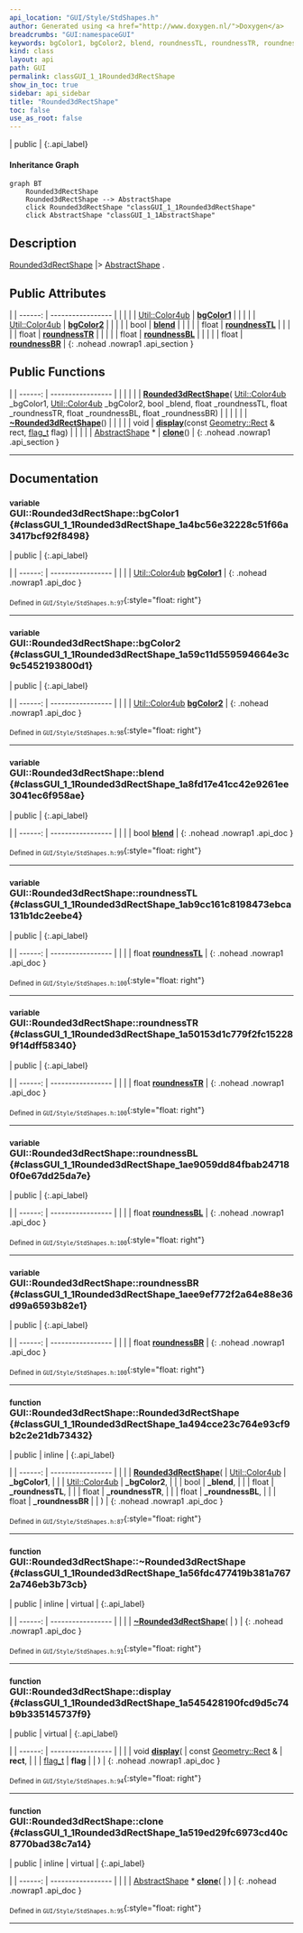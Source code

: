 ```yaml
---
api_location: "GUI/Style/StdShapes.h"
author: Generated using <a href="http://www.doxygen.nl/">Doxygen</a>
breadcrumbs: "GUI:namespaceGUI"
keywords: bgColor1, bgColor2, blend, roundnessTL, roundnessTR, roundnessBL, roundnessBR, Rounded3dRectShape, ~Rounded3dRectShape, display, clone
kind: class
layout: api
path: GUI
permalink: classGUI_1_1Rounded3dRectShape
show_in_toc: true
sidebar: api_sidebar
title: "Rounded3dRectShape"
toc: false
use_as_root: false
---
```


| public |
{:.api_label}

#### Inheritance Graph

```mermaid
graph BT
	Rounded3dRectShape
	Rounded3dRectShape --> AbstractShape
	click Rounded3dRectShape "classGUI_1_1Rounded3dRectShape"
	click AbstractShape "classGUI_1_1AbstractShape"
```

## Description

[Rounded3dRectShape](classGUI_1_1Rounded3dRectShape) |> [AbstractShape](classGUI_1_1AbstractShape) .



## Public Attributes

|
| ------: | ----------------- |
|  | |
| [Util::Color4ub](classUtil_1_1Color4ub) | **[bgColor1](#classGUI_1_1Rounded3dRectShape_1a4bc56e32228c51f66a3417bcf92f8498)**  |
|  | |
| [Util::Color4ub](classUtil_1_1Color4ub) | **[bgColor2](#classGUI_1_1Rounded3dRectShape_1a59c11d559594664e3c9c5452193800d1)**  |
|  | |
| bool | **[blend](#classGUI_1_1Rounded3dRectShape_1a8fd17e41cc42e9261ee3041ec6f958ae)**  |
|  | |
| float | **[roundnessTL](#classGUI_1_1Rounded3dRectShape_1ab9cc161c8198473ebca131b1dc2eebe4)**  |
|  | |
| float | **[roundnessTR](#classGUI_1_1Rounded3dRectShape_1a50153d1c779f2fc152289f14dff58340)**  |
|  | |
| float | **[roundnessBL](#classGUI_1_1Rounded3dRectShape_1ae9059dd84fbab247180f0e67dd25da7e)**  |
|  | |
| float | **[roundnessBR](#classGUI_1_1Rounded3dRectShape_1aee9ef772f2a64e88e36d99a6593b82e1)**  |
{: .nohead .nowrap1 .api_section }


## Public Functions

|
| ------: | ----------------- |
|  | |
|  | **[Rounded3dRectShape](#classGUI_1_1Rounded3dRectShape_1a494cce23c764e93cf9b2c2e21db73432)**( [Util::Color4ub](classUtil_1_1Color4ub)  _bgColor1,  [Util::Color4ub](classUtil_1_1Color4ub)  _bgColor2, bool _blend, float _roundnessTL, float _roundnessTR, float _roundnessBL, float _roundnessBR) |
|  | |
|  | **[~Rounded3dRectShape](#classGUI_1_1Rounded3dRectShape_1a56fdc477419b381a7672a746eb3b73cb)**() |
|  | |
| void | **[display](#classGUI_1_1Rounded3dRectShape_1a545428190fcd9d5c74b9b335145737f9)**(const [Geometry::Rect](namespaceGeometry#namespaceGeometry_1acedeea2f6bddd99f077df6f73901a875) & rect,  [flag_t](classGUI_1_1AbstractShape#classGUI_1_1AbstractShape_1a30ae7217ac48efbb16cf6053706fead5)  flag) |
|  | |
| [AbstractShape](classGUI_1_1AbstractShape) * | **[clone](#classGUI_1_1Rounded3dRectShape_1a519ed29fc6973cd40c8770bad38c7a14)**() |
{: .nohead .nowrap1 .api_section }


-------------------------------------------------------------------

## Documentation

### <small>variable</small><br/> GUI::Rounded3dRectShape::bgColor1 {#classGUI_1_1Rounded3dRectShape_1a4bc56e32228c51f66a3417bcf92f8498}

| public |
{:.api_label}

|
| ------: | ----------------- |
|  |
| [Util::Color4ub](classUtil_1_1Color4ub) **[bgColor1](#classGUI_1_1Rounded3dRectShape_1a4bc56e32228c51f66a3417bcf92f8498)**  |
{: .nohead .nowrap1 .api_doc }





<sub>Defined in `GUI/Style/StdShapes.h:97`</sub>{:style="float: right"}

-------------------------------------------------------------------

### <small>variable</small><br/> GUI::Rounded3dRectShape::bgColor2 {#classGUI_1_1Rounded3dRectShape_1a59c11d559594664e3c9c5452193800d1}

| public |
{:.api_label}

|
| ------: | ----------------- |
|  |
| [Util::Color4ub](classUtil_1_1Color4ub) **[bgColor2](#classGUI_1_1Rounded3dRectShape_1a59c11d559594664e3c9c5452193800d1)**  |
{: .nohead .nowrap1 .api_doc }





<sub>Defined in `GUI/Style/StdShapes.h:98`</sub>{:style="float: right"}

-------------------------------------------------------------------

### <small>variable</small><br/> GUI::Rounded3dRectShape::blend {#classGUI_1_1Rounded3dRectShape_1a8fd17e41cc42e9261ee3041ec6f958ae}

| public |
{:.api_label}

|
| ------: | ----------------- |
|  |
| bool **[blend](#classGUI_1_1Rounded3dRectShape_1a8fd17e41cc42e9261ee3041ec6f958ae)**  |
{: .nohead .nowrap1 .api_doc }





<sub>Defined in `GUI/Style/StdShapes.h:99`</sub>{:style="float: right"}

-------------------------------------------------------------------

### <small>variable</small><br/> GUI::Rounded3dRectShape::roundnessTL {#classGUI_1_1Rounded3dRectShape_1ab9cc161c8198473ebca131b1dc2eebe4}

| public |
{:.api_label}

|
| ------: | ----------------- |
|  |
| float **[roundnessTL](#classGUI_1_1Rounded3dRectShape_1ab9cc161c8198473ebca131b1dc2eebe4)**  |
{: .nohead .nowrap1 .api_doc }





<sub>Defined in `GUI/Style/StdShapes.h:100`</sub>{:style="float: right"}

-------------------------------------------------------------------

### <small>variable</small><br/> GUI::Rounded3dRectShape::roundnessTR {#classGUI_1_1Rounded3dRectShape_1a50153d1c779f2fc152289f14dff58340}

| public |
{:.api_label}

|
| ------: | ----------------- |
|  |
| float **[roundnessTR](#classGUI_1_1Rounded3dRectShape_1a50153d1c779f2fc152289f14dff58340)**  |
{: .nohead .nowrap1 .api_doc }





<sub>Defined in `GUI/Style/StdShapes.h:100`</sub>{:style="float: right"}

-------------------------------------------------------------------

### <small>variable</small><br/> GUI::Rounded3dRectShape::roundnessBL {#classGUI_1_1Rounded3dRectShape_1ae9059dd84fbab247180f0e67dd25da7e}

| public |
{:.api_label}

|
| ------: | ----------------- |
|  |
| float **[roundnessBL](#classGUI_1_1Rounded3dRectShape_1ae9059dd84fbab247180f0e67dd25da7e)**  |
{: .nohead .nowrap1 .api_doc }





<sub>Defined in `GUI/Style/StdShapes.h:100`</sub>{:style="float: right"}

-------------------------------------------------------------------

### <small>variable</small><br/> GUI::Rounded3dRectShape::roundnessBR {#classGUI_1_1Rounded3dRectShape_1aee9ef772f2a64e88e36d99a6593b82e1}

| public |
{:.api_label}

|
| ------: | ----------------- |
|  |
| float **[roundnessBR](#classGUI_1_1Rounded3dRectShape_1aee9ef772f2a64e88e36d99a6593b82e1)**  |
{: .nohead .nowrap1 .api_doc }





<sub>Defined in `GUI/Style/StdShapes.h:100`</sub>{:style="float: right"}

-------------------------------------------------------------------

### <small>function</small><br/> GUI::Rounded3dRectShape::Rounded3dRectShape {#classGUI_1_1Rounded3dRectShape_1a494cce23c764e93cf9b2c2e21db73432}

| public | inline |
{:.api_label}

|
| ------: | ----------------- |
|  |
|  **[Rounded3dRectShape](#classGUI_1_1Rounded3dRectShape_1a494cce23c764e93cf9b2c2e21db73432)**( |  [Util::Color4ub](classUtil_1_1Color4ub)  | **_bgColor1**, |
| |  [Util::Color4ub](classUtil_1_1Color4ub)  | **_bgColor2**, |
| | bool | **_blend**, |
| | float | **_roundnessTL**, |
| | float | **_roundnessTR**, |
| | float | **_roundnessBL**, |
| | float | **_roundnessBR** |
|   ) |
{: .nohead .nowrap1 .api_doc }





<sub>Defined in `GUI/Style/StdShapes.h:87`</sub>{:style="float: right"}

-------------------------------------------------------------------

### <small>function</small><br/> GUI::Rounded3dRectShape::~Rounded3dRectShape {#classGUI_1_1Rounded3dRectShape_1a56fdc477419b381a7672a746eb3b73cb}

| public | inline | virtual |
{:.api_label}

|
| ------: | ----------------- |
|  |
|  **[~Rounded3dRectShape](#classGUI_1_1Rounded3dRectShape_1a56fdc477419b381a7672a746eb3b73cb)**( |  ) |
{: .nohead .nowrap1 .api_doc }





<sub>Defined in `GUI/Style/StdShapes.h:91`</sub>{:style="float: right"}

-------------------------------------------------------------------

### <small>function</small><br/> GUI::Rounded3dRectShape::display {#classGUI_1_1Rounded3dRectShape_1a545428190fcd9d5c74b9b335145737f9}

| public | virtual |
{:.api_label}

|
| ------: | ----------------- |
|  |
| void **[display](#classGUI_1_1Rounded3dRectShape_1a545428190fcd9d5c74b9b335145737f9)**( | const [Geometry::Rect](namespaceGeometry#namespaceGeometry_1acedeea2f6bddd99f077df6f73901a875) & | **rect**, |
| |  [flag_t](classGUI_1_1AbstractShape#classGUI_1_1AbstractShape_1a30ae7217ac48efbb16cf6053706fead5)  | **flag** |
|   ) |
{: .nohead .nowrap1 .api_doc }





<sub>Defined in `GUI/Style/StdShapes.h:94`</sub>{:style="float: right"}

-------------------------------------------------------------------

### <small>function</small><br/> GUI::Rounded3dRectShape::clone {#classGUI_1_1Rounded3dRectShape_1a519ed29fc6973cd40c8770bad38c7a14}

| public | inline | virtual |
{:.api_label}

|
| ------: | ----------------- |
|  |
| [AbstractShape](classGUI_1_1AbstractShape) * **[clone](#classGUI_1_1Rounded3dRectShape_1a519ed29fc6973cd40c8770bad38c7a14)**( |  ) |
{: .nohead .nowrap1 .api_doc }





<sub>Defined in `GUI/Style/StdShapes.h:95`</sub>{:style="float: right"}

-------------------------------------------------------------------

